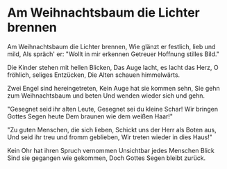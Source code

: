 # Am Weihnachtsbaum die Lichter brennen

Am Weihnachtsbaum die Lichter brennen, Wie glänzt er festlich, lieb und mild, Als spräch' er: "Wollt in mir erkennen Getreuer Hoffnung stilles Bild."

Die Kinder stehen mit hellen Blicken, Das Auge lacht, es lacht das Herz, O fröhlich, seliges Entzücken, Die Alten schauen himmelwärts.

Zwei Engel sind hereingetreten, Kein Auge hat sie kommen sehn, Sie gehn zum Weihnachtsbaum und beten Und wenden wieder sich und gehn.

"Gesegnet seid ihr alten Leute, Gesegnet sei du kleine Schar! Wir bringen Gottes Segen heute Dem braunen wie dem weißen Haar!"

"Zu guten Menschen, die sich lieben, Schickt uns der Herr als Boten aus, Und seid ihr treu und fromm geblieben, Wir treten wieder in dies Haus!"

Kein Ohr hat ihren Spruch vernommen Unsichtbar jedes Menschen Blick Sind sie gegangen wie gekommen, Doch Gottes Segen bleibt zurück.

